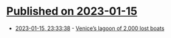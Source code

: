 # [Published on 2023-01-15](index.md)

* [2023-01-15, 23:33:38](https://news.ycombinator.com/item?id=34394854) - [Venice’s lagoon of 2,000 lost boats](https://www.theguardian.com/environment/2023/jan/10/venices-lagoon-of-2000-lost-boats-the-true-cost-of-dumping-small-vessels)
